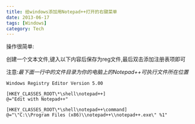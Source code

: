 ```yaml
---
title: 给windows添加用Notepad++打开的右键菜单
date: 2013-06-17
tags: [Windows]
category: Tech
---
```


操作很简单:

创建一个文本文件,键入以下内容后保存为reg文件,最后双击添加注册表项即可

注意:*最下面一行中的文件目录为你的电脑上的Notepad++可执行文件所在位置*

    Windows Registry Editor Version 5.00

    [HKEY_CLASSES_ROOT\*\shell\notepad++]
    @="Edit with Notepad++"

    [HKEY_CLASSES_ROOT\*\shell\notepad++\command]
    @="\"C:\\Program Files (x86)\\notepad++\\notepad++.exe\" %1"
